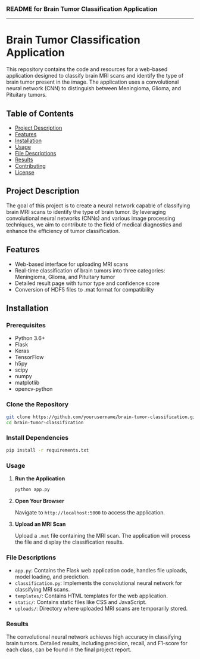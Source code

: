 ### README for Brain Tumor Classification Application

---

# Brain Tumor Classification Application

This repository contains the code and resources for a web-based application designed to classify brain MRI scans and identify the type of brain tumor present in the image. The application uses a convolutional neural network (CNN) to distinguish between Meningioma, Glioma, and Pituitary tumors.

## Table of Contents

- [Project Description](#project-description)
- [Features](#features)
- [Installation](#installation)
- [Usage](#usage)
- [File Descriptions](#file-descriptions)
- [Results](#results)
- [Contributing](#contributing)
- [License](#license)

## Project Description

The goal of this project is to create a neural network capable of classifying brain MRI scans to identify the type of brain tumor. By leveraging convolutional neural networks (CNNs) and various image processing techniques, we aim to contribute to the field of medical diagnostics and enhance the efficiency of tumor classification.

## Features

- Web-based interface for uploading MRI scans
- Real-time classification of brain tumors into three categories: Meningioma, Glioma, and Pituitary tumor
- Detailed result page with tumor type and confidence score
- Conversion of HDF5 files to .mat format for compatibility

## Installation

### Prerequisites

- Python 3.6+
- Flask
- Keras
- TensorFlow
- h5py
- scipy
- numpy
- matplotlib
- opencv-python

### Clone the Repository

```bash
git clone https://github.com/yourusername/brain-tumor-classification.git
cd brain-tumor-classification
```

### Install Dependencies
```bash
pip install -r requirements.txt
```

### Usage
1. **Run the Application**

    ```bash
    python app.py
    ```

2. **Open Your Browser**

    Navigate to `http://localhost:5000` to access the application.

3. **Upload an MRI Scan**

    Upload a `.mat` file containing the MRI scan. The application will process the file and display the classification results.

### File Descriptions
- `app.py`: Contains the Flask web application code, handles file uploads, model loading, and prediction.
- `classification.py`: Implements the convolutional neural network for classifying MRI scans.
- `templates/`: Contains HTML templates for the web application.
- `static/`: Contains static files like CSS and JavaScript.
- `uploads/`: Directory where uploaded MRI scans are temporarily stored.

### Results
The convolutional neural network achieves high accuracy in classifying brain tumors. Detailed results, including precision, recall, and F1-score for each class, can be found in the final project report.


